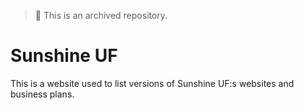 > 📁 This is an archived repository.

# Sunshine UF

This is a website used to list versions of Sunshine UF:s websites and business plans.